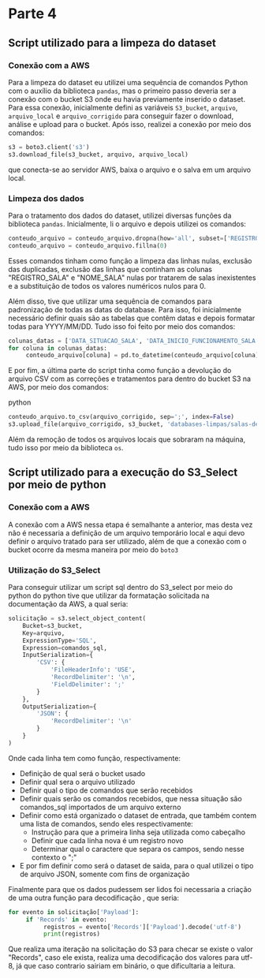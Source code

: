 # Parte 4

## Script utilizado para a limpeza do dataset

### Conexão com a AWS

Para a limpeza do dataset eu utilizei uma sequência de comandos Python com o auxílio da biblioteca `pandas`, mas o primeiro passo deveria ser a conexão com o bucket S3 onde eu havia previamente inserido o dataset. Para essa conexão, inicialmente defini as variáveis `S3_bucket`, `arquivo`, `arquivo_local` e `arquivo_corrigido` para conseguir fazer o download, análise e upload para o bucket. Após isso, realizei a conexão por meio dos comandos:

```python
s3 = boto3.client('s3')
s3.download_file(s3_bucket, arquivo, arquivo_local)
```
que conecta-se ao servidor AWS, baixa o arquivo e o salva em um arquivo local.

### Limpeza dos dados

Para o tratamento dos dados do dataset, utilizei diversas funções da biblioteca `pandas`. Inicialmente, li o arquivo e depois utilizei os comandos:

```python
conteudo_arquivo = conteudo_arquivo.dropna(how='all', subset=['REGISTRO_SALA', 'NOME_SALA']).drop_duplicates()
conteudo_arquivo = conteudo_arquivo.fillna(0)
```

Esses comandos tinham como função a limpeza das linhas nulas, exclusão das duplicadas, exclusão das linhas que continham as colunas "REGISTRO_SALA" e "NOME_SALA" nulas por tratarem de salas inexistentes e a substituição de todos os valores numéricos nulos para 0.

Além disso, tive que utilizar uma sequência de comandos para padronização de todas as datas do database. Para isso, foi inicialmente necessário definir quais são as tabelas que contêm datas e depois formatar todas para YYYY/MM/DD. Tudo isso foi feito por meio dos comandos:

```python
colunas_datas = ['DATA_SITUACAO_SALA', 'DATA_INICIO_FUNCIONAMENTO_SALA', 'DATA_SITUACAO_COMPLEXO']
for coluna in colunas_datas:
     conteudo_arquivo[coluna] = pd.to_datetime(conteudo_arquivo[coluna], format='%d/%m/%Y', errors='coerce')
```

E por fim, a última parte do script tinha como função a devolução do arquivo CSV com as correções e tratamentos para dentro do bucket S3 na AWS, por meio dos comandos:

python

```python
conteudo_arquivo.to_csv(arquivo_corrigido, sep=';', index=False)
s3.upload_file(arquivo_corrigido, s3_bucket, 'databases-limpas/salas-de-exibicao-e-complexos-corrigido.csv')
```
Além da remoção de todos os arquivos locais que sobraram na máquina, tudo isso por meio da biblioteca `os`.

## Script utilizado para a execução do S3_Select por meio de python

### Conexão com a AWS

A conexão com a AWS nessa etapa é semalhante a anterior, mas desta vez não é necessaria a definição de um arquivo temporário local e aqui devo definir o arquivo tratado para ser utilizado, além de que a conexão com o bucket ocorre da mesma maneira por meio do `boto3`

### Utilização do S3_Select

Para conseguir utilizar um script sql dentro do S3_select por meio do python do python tive que utilizar da formatação solicitada na documentação da AWS, a qual seria:

```Python
solicitação = s3.select_object_content(
    Bucket=s3_bucket,
    Key=arquivo,
    ExpressionType='SQL',
    Expression=comandos_sql,
    InputSerialization={
        'CSV': {
            'FileHeaderInfo': 'USE',  
            'RecordDelimiter': '\n', 
            'FieldDelimiter': ';'  
        }
    },
    OutputSerialization={
        'JSON': {
            'RecordDelimiter': '\n'
        }
    }
)
```

Onde cada linha tem como função, respectivamente:
- Definição de qual será o bucket usado
- Definir qual sera o arquivo utilizado
- Definir qual o tipo de comandos que serão recebidos
- Definir quais serão os comandos recebidos, que nessa situação são comandos_sql importados de um arquivo externo
- Definir como está organizado o dataset de entrada, que também contem uma lista de comandos, sendo eles respectivamente:
     - Instrução para que a primeira linha seja utilizada como cabeçalho
     - Definir que cada linha nova é um registro novo
     - Determinar qual o caractere que separa os campos, sendo nesse contexto o ";"
- E por fim definir como será o dataset de saida, para o qual utilizei o tipo de arquivo JSON, somente com fins de organização

Finalmente para que os dados pudessem ser lidos foi necessaria a criação de uma outra função para decodificação , que seria:

```python
for evento in solicitação['Payload']:
     if 'Records' in evento:
          registros = evento['Records']['Payload'].decode('utf-8')
          print(registros)
```

Que realiza uma iteração na solicitação do S3 para checar se existe o valor "Records", caso ele exista, realiza uma decodificação dos valores para utf-8, já que caso contrario sairiam em binário, o que dificultaria a leitura.
